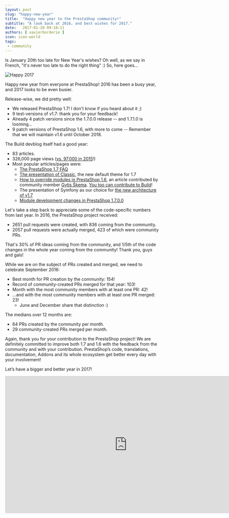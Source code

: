 ```yaml
---
layout: post
slug: "happy-new-year"
title:  "Happy new year to the PrestaShop community!"
subtitle: "A look back at 2016, and best wishes for 2017."
date:   2017-01-20 09:10:11
authors: [ xavierborderie ]
icon: icon-world
tags:
 - community
---
```


Is January 20th too late for New Year's wishes? Oh well, as we say in French, "it's never too late to do the right thing" :) So, here goes...

![Happy 2017](/assets/images/2017/01/PrestaShop-Happy2017.jpg)

Happy new year from everyone at PrestaShop! 2016 has been a busy year, and 2017 looks to be even busier.

Release-wise, we did pretty well:

* We released PrestaShop 1.7! I don't know if you heard about it ;)
* 9 test-versions of v1.7: thank you for your feedback!
* Already 4 patch versions since the 1.7.0.0 release -- and 1.7.1.0 is looming...
* 9 patch versions of PrestaShop 1.6, with more to come -- Remember that we will maintain v1.6 until October 2018.

The Build devblog itself had a good year:

* 83 articles.
* 326,000 page views ([vs. 97,000 in 2015](https://www.youtube.com/watch?v=rl_NpdAy3WY)!)
* Most popular articles/pages were:
  * [The PrestaShop 1.7 FAQ](http://build.prestashop.com/news/prestashop-1-7-faq/)
  * [The presentation of Classic](http://build.prestashop.com/news/new-theme-1-7-introduction/), the new default theme for 1.7
  * [How to override modules in PrestaShop 1.6](http://build.prestashop.com/howtos/module/how-to-override-modules/), an article contributed by community member [Gytis Škema](https://github.com/gskema). [You too can contribute to Build](http://build.prestashop.com/howtos/misc/how-to-write-on-this-blog/)!
  * The presentation of Symfony as our choice for [the new architecture of v1.7](http://build.prestashop.com/news/prestashop-1-7-and-symfony/)
  * [Module development changes in PrestaShop 1.7.0.0](http://build.prestashop.com/news/module-development-changes-in-17/)

Let's take a step back to appreciate some of the code-specific numbers from last year. In 2016, the PrestaShop project received:

* 2651 pull requests were created, with 836 coming from the community.
* 2057 pull requests were actually merged, 423 of which were community PRs.

That's 30% of PR ideas coming from the community, and 1/5th of the code changes in the whole year coming from the community! Thank you, guys and gals!

While we are on the subject of PRs created and merged, we need to celebrate September 2016:

* Best month for PR creation by the community: 154!
* Record of community-created PRs merged for that year: 103!
* Month with the most community members with at least one PR: 42!
* ...and with the most community members with at least one PR merged: 23!
  * June and December share that distinction :)
 
The medians over 12 months are:

* 64 PRs created by the community per month.
* 29 community-created PRs merged per month.

Again, thank you for your contribution to the PrestaShop project! We are definitely committed to improve both 1.7 and 1.6 with the feedback from the community and with your contribution. PrestaShop’s code, translations, documentation, Addons and its whole ecosystem get better every day with your involvement!

Let’s have a bigger and better year in 2017!

<iframe width="796" height="448" src="https://www.youtube.com/embed/fEnxCDFJbAo" frameborder="0" allowfullscreen></iframe>
